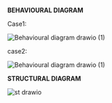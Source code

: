 
**BEHAVIOURAL DIAGRAM**

Case1:

![Behavioural diagram drawio (1)](https://user-images.githubusercontent.com/89644963/132372765-ef0bbbf2-f9bf-43cc-8892-6b484777be7c.png)



case2:



![Behavioural diagram drawio (1)](https://user-images.githubusercontent.com/89644963/132364654-a4b4f186-578e-4e96-ad6a-332f94a47e46.png)



**STRUCTURAL DIAGRAM**


![st drawio](https://user-images.githubusercontent.com/89644963/132377392-77acc327-a54d-4a54-95b1-01f6a42bb0dc.png)



